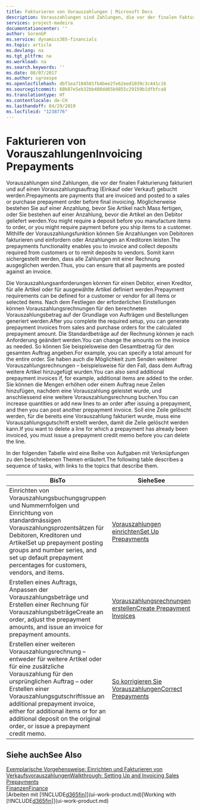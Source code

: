 ```yaml
---
title: Fakturieren von Vorauszahlungen | Microsoft Docs
description: Vorauszahlungen sind Zahlungen, die vor der finalen Fakturierung fakturiert und auf einen Vorauszahlungsauftrag (Einkauf oder Verkauf) gebucht werden. Möglicherweise bestehen Sie auf einer Anzahlung, bevor Sie Artikel nach Mass fertigen, oder Sie bestehen auf einer Anzahlung, bevor die Artikel an den Debitor geliefert werden. Mithilfe der Vorauszahlungsfunktion können Sie Anzahlungen von Debitoren fakturieren und einfordern oder Anzahlungen an Kreditoren leisten. Somit kann sichergestellt werden, dass alle Zahlungen mit einer Rechnung ausgeglichen werden.
services: project-madeira
documentationcenter: ''
author: SorenGP
ms.service: dynamics365-financials
ms.topic: article
ms.devlang: na
ms.tgt_pltfrm: na
ms.workload: na
ms.search.keywords: ''
ms.date: 08/07/2017
ms.author: sgroespe
ms.openlocfilehash: dbf1ea7104501fb4bee2fe62eed1039c3c441c16
ms.sourcegitcommit: 60b87e5eb32bb408dd65b9855c29159b1dfbfca8
ms.translationtype: HT
ms.contentlocale: de-CH
ms.lasthandoff: 04/29/2019
ms.locfileid: "1238776"
---
```

# <a name="invoicing-prepayments"></a><span data-ttu-id="b60e4-106">Fakturieren von Vorauszahlungen</span><span class="sxs-lookup"><span data-stu-id="b60e4-106">Invoicing Prepayments</span></span>
<span data-ttu-id="b60e4-107">Vorauszahlungen sind Zahlungen, die vor der finalen Fakturierung fakturiert und auf einen Vorauszahlungsauftrag (Einkauf oder Verkauf) gebucht werden.</span><span class="sxs-lookup"><span data-stu-id="b60e4-107">Prepayments are payments that are invoiced and posted to a sales or purchase prepayment order before final invoicing.</span></span> <span data-ttu-id="b60e4-108">Möglicherweise bestehen Sie auf einer Anzahlung, bevor Sie Artikel nach Mass fertigen, oder Sie bestehen auf einer Anzahlung, bevor die Artikel an den Debitor geliefert werden.</span><span class="sxs-lookup"><span data-stu-id="b60e4-108">You might require a deposit before you manufacture items to order, or you might require payment before you ship items to a customer.</span></span> <span data-ttu-id="b60e4-109">Mithilfe der Vorauszahlungsfunktion können Sie Anzahlungen von Debitoren fakturieren und einfordern oder Anzahlungen an Kreditoren leisten.</span><span class="sxs-lookup"><span data-stu-id="b60e4-109">The prepayments functionality enables you to invoice and collect deposits required from customers or to remit deposits to vendors.</span></span> <span data-ttu-id="b60e4-110">Somit kann sichergestellt werden, dass alle Zahlungen mit einer Rechnung ausgeglichen werden.</span><span class="sxs-lookup"><span data-stu-id="b60e4-110">Thus, you can ensure that all payments are posted against an invoice.</span></span>  

 <span data-ttu-id="b60e4-111">Die Vorauszahlungsanforderungen können für einen Debitor, einen Kreditor, für alle Artikel oder für ausgewählte Artikel definiert werden.</span><span class="sxs-lookup"><span data-stu-id="b60e4-111">Prepayment requirements can be defined for a customer or vendor for all items or selected items.</span></span> <span data-ttu-id="b60e4-112">Nach dem Festlegen der erforderlichen Einstellungen können Vorauszahlungsrechnungen für den berechneten Vorauszahlungsbetrag auf der Grundlage von Aufträgen und Bestellungen generiert werden.</span><span class="sxs-lookup"><span data-stu-id="b60e4-112">After you complete the required setup, you can generate prepayment invoices from sales and purchase orders for the calculated prepayment amount.</span></span> <span data-ttu-id="b60e4-113">Die Standardbeträge auf der Rechnung können je nach Anforderung geändert werden.</span><span class="sxs-lookup"><span data-stu-id="b60e4-113">You can change the amounts on the invoice as needed.</span></span> <span data-ttu-id="b60e4-114">So können Sie beispielsweise den Gesamtbetrag für den gesamten Auftrag angeben.</span><span class="sxs-lookup"><span data-stu-id="b60e4-114">For example, you can specify a total amount for the entire order.</span></span> <span data-ttu-id="b60e4-115">Sie haben auch die Möglichkeit zum Senden weiterer Vorauszahlungsrechnungen – beispielsweise für den Fall, dass dem Auftrag weitere Artikel hinzugefügt wurden.</span><span class="sxs-lookup"><span data-stu-id="b60e4-115">You can also send additional prepayment invoices if, for example, additional items are added to the order.</span></span> <span data-ttu-id="b60e4-116">Sie können die Mengen erhöhen oder einem Auftrag neue Zeilen hinzufügen, nachdem eine Vorauszahlung geleistet wurde, und anschliessend eine weitere Vorauszahlungsrechnung buchen.</span><span class="sxs-lookup"><span data-stu-id="b60e4-116">You can increase quantities or add new lines to an order after issuing a prepayment, and then you can post another prepayment invoice.</span></span> <span data-ttu-id="b60e4-117">Soll eine Zeile gelöscht werden, für die bereits eine Vorauszahlung fakturiert wurde, muss eine Vorauszahlungsgutschrift erstellt werden, damit die Zeile gelöscht werden kann.</span><span class="sxs-lookup"><span data-stu-id="b60e4-117">If you want to delete a line for which a prepayment has already been invoiced, you must issue a prepayment credit memo before you can delete the line.</span></span>  

 <span data-ttu-id="b60e4-118">In der folgenden Tabelle wird eine Reihe von Aufgaben mit Verknüpfungen zu den beschriebenen Themen erläutert.</span><span class="sxs-lookup"><span data-stu-id="b60e4-118">The following table describes a sequence of tasks, with links to the topics that describe them.</span></span>

|<span data-ttu-id="b60e4-119">**Bis**</span><span class="sxs-lookup"><span data-stu-id="b60e4-119">**To**</span></span>|<span data-ttu-id="b60e4-120">**Siehe**</span><span class="sxs-lookup"><span data-stu-id="b60e4-120">**See**</span></span>|  
|------------|-------------|  
|<span data-ttu-id="b60e4-121">Einrichten von Vorauszahlungsbuchungsgruppen und Nummernfolgen und Einrichtung von standardmässigen Vorauszahlungsprozentsätzen für Debitoren, Kreditoren und Artikel</span><span class="sxs-lookup"><span data-stu-id="b60e4-121">Set up prepayment posting groups and number series, and set up default prepayment percentages for customers, vendors, and items.</span></span>|[<span data-ttu-id="b60e4-122">Vorauszahlungen einrichten</span><span class="sxs-lookup"><span data-stu-id="b60e4-122">Set Up Prepayments</span></span>](finance-set-up-prepayments.md)|
|<span data-ttu-id="b60e4-123">Erstellen eines Auftrags, Anpassen der Vorauszahlungsbeträge und Erstellen einer Rechnung für Vorauszahlungsbeträge</span><span class="sxs-lookup"><span data-stu-id="b60e4-123">Create an order, adjust the prepayment amounts, and issue an invoice for prepayment amounts.</span></span>|[<span data-ttu-id="b60e4-124">Vorauszahlungsrechnungen erstellen</span><span class="sxs-lookup"><span data-stu-id="b60e4-124">Create Prepayment Invoices</span></span>](finance-how-to-create-prepayment-invoices.md)|  
|<span data-ttu-id="b60e4-125">Erstellen einer weiteren Vorauszahlungsrechnung – entweder für weitere Artikel oder für eine zusätzliche Vorauszahlung für den ursprünglichen Auftrag – oder Erstellen einer Vorauszahlungsgutschrift</span><span class="sxs-lookup"><span data-stu-id="b60e4-125">Issue an additional prepayment invoice, either for additional items or for an additional deposit on the original order, or issue a prepayment credit memo.</span></span>|[<span data-ttu-id="b60e4-126">So korrigieren Sie Vorauszahlungen</span><span class="sxs-lookup"><span data-stu-id="b60e4-126">Correct Prepayments</span></span>](finance-how-to-correct-prepayments.md)|  

## <a name="see-also"></a><span data-ttu-id="b60e4-127">Siehe auch</span><span class="sxs-lookup"><span data-stu-id="b60e4-127">See Also</span></span>  
[<span data-ttu-id="b60e4-128">Exemplarische Vorgehensweise: Einrichten und Fakturieren von Verkaufsvorauszahlungen</span><span class="sxs-lookup"><span data-stu-id="b60e4-128">Walkthrough: Setting Up and Invoicing Sales Prepayments</span></span>](walkthrough-setting-up-and-invoicing-sales-prepayments.md)  
[<span data-ttu-id="b60e4-129">Finanzen</span><span class="sxs-lookup"><span data-stu-id="b60e4-129">Finance</span></span>](finance.md)  
<span data-ttu-id="b60e4-130">[Arbeiten mit [!INCLUDE[d365fin](includes/d365fin_md.md)]](ui-work-product.md)</span><span class="sxs-lookup"><span data-stu-id="b60e4-130">[Working with [!INCLUDE[d365fin](includes/d365fin_md.md)]](ui-work-product.md)</span></span>
